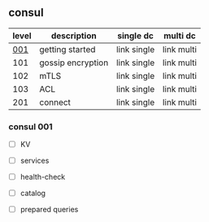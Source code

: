 # 

## consul

| level | description | single dc | multi dc |
| --- | --- | --- | --- |
| [001](https://github.com/kikitux/consul-oss-workshop#consul-001) | getting started | link single | link multi |
| 101 | gossip encryption | link single | link multi |
| 102 | mTLS | link single | link multi |
| 103 | ACL | link single | link multi |
| 201 | connect | link single | link multi |

### consul 001

- [ ] KV
- [ ] services
- [ ] health-check
- [ ] catalog
- [ ] prepared queries 

